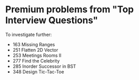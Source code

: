 # Premium problems from "Top Interview Questions"

To investigate further:
- 163 Missing Ranges
- 251 Flatten 2D Vector
- 253 Meetings Rooms II
- 277 Find the Celebrity
- 285 Inorder Successor in BST
- 348 Design Tic-Tac-Toe